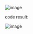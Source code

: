 ![image](https://github.com/Zoro2210/programming/assets/139787644/b37d08d2-243e-4853-bb69-a98941b0fa94)



code result:



![image](https://github.com/Zoro2210/programming/assets/139787644/1fa1151a-5c4a-4cb0-a94b-41bdc2484b83)


